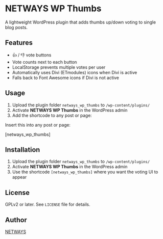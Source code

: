 # NETWAYS WP Thumbs

A lightweight WordPress plugin that adds thumbs up/down voting to single blog posts.

## Features

- 👍 / 👎 vote buttons
- Vote counts next to each button
- LocalStorage prevents multiple votes per user
- Automatically uses Divi (ETmodules) icons when Divi is active
- Falls back to Font Awesome icons if Divi is not active

## Usage

1. Upload the plugin folder `netways_wp_thumbs` to `/wp-content/plugins/`
2. Activate **NETWAYS WP Thumbs** in the WordPress admin
3. Add the shortcode to any post or page:

Insert this into any post or page:

[netways_wp_thumbs]

## Installation

1. Upload the plugin folder `netways_wp_thumbs` to `/wp-content/plugins/`
2. Activate **NETWAYS WP Thumbs** in the WordPress admin
3. Use the shortcode `[netways_wp_thumbs]` where you want the voting UI to appear

## License

GPLv2 or later. See `LICENSE` file for details.

## Author

[NETWAYS](https://netways.de)

